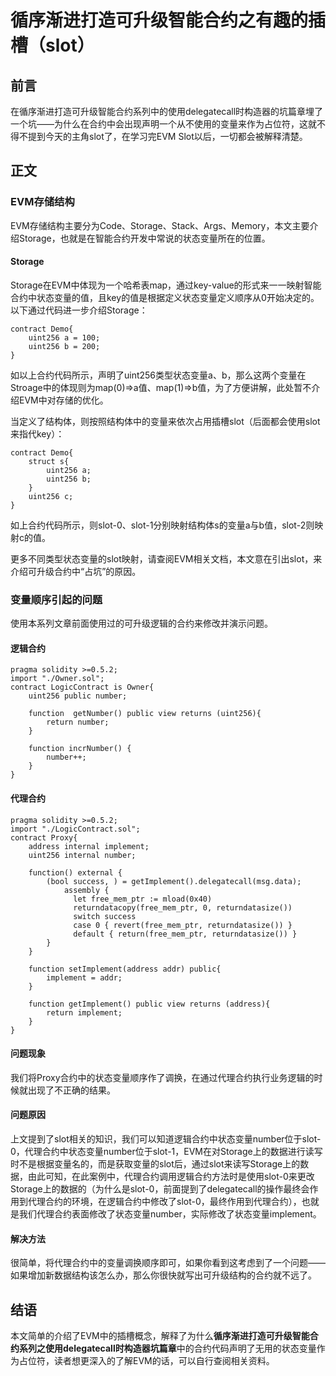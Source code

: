 # 循序渐进打造可升级智能合约之有趣的插槽（slot）

## 前言

在循序渐进打造可升级智能合约系列中的使用delegatecall时构造器的坑篇章埋了一个坑——为什么在合约中会出现声明一个从不使用的变量来作为占位符，这就不得不提到今天的主角slot了，在学习完EVM Slot以后，一切都会被解释清楚。

## 正文

### EVM存储结构

EVM存储结构主要分为Code、Storage、Stack、Args、Memory，本文主要介绍Storage，也就是在智能合约开发中常说的状态变量所在的位置。

#### Storage

Storage在EVM中体现为一个哈希表map，通过key-value的形式来一一映射智能合约中状态变量的值，且key的值是根据定义状态变量定义顺序从0开始决定的。以下通过代码进一步介绍Storage：

```
contract Demo{
	uint256 a = 100;
	uint256 b = 200;
}
```

如以上合约代码所示，声明了uint256类型状态变量a、b，那么这两个变量在Stroage中的体现则为map(0)=>a值、map(1)=>b值，为了方便讲解，此处暂不介绍EVM中对存储的优化。

当定义了结构体，则按照结构体中的变量来依次占用插槽slot（后面都会使用slot来指代key）：

```
contract Demo{
	struct s{
		uint256 a;
		uint256 b;
	}
	uint256 c;
}
```

如上合约代码所示，则slot-0、slot-1分别映射结构体s的变量a与b值，slot-2则映射c的值。

更多不同类型状态变量的slot映射，请查阅EVM相关文档，本文意在引出slot，来介绍可升级合约中“占坑”的原因。

### 变量顺序引起的问题

使用本系列文章前面使用过的可升级逻辑的合约来修改并演示问题。

#### 逻辑合约

`````
pragma solidity >=0.5.2;
import "./Owner.sol";
contract LogicContract is Owner{
    uint256 public number;
    
    function  getNumber() public view returns (uint256){
        return number;
    }
    
    function incrNumber() {
        number++;
    }
}
`````

#### 代理合约

`````
pragma solidity >=0.5.2;
import "./LogicContract.sol";
contract Proxy{
    address internal implement;
    uint256 internal number;
    
    function() external { 
    	(bool success, ) = getImplement().delegatecall(msg.data);
            assembly {
              let free_mem_ptr := mload(0x40)
              returndatacopy(free_mem_ptr, 0, returndatasize())
              switch success
              case 0 { revert(free_mem_ptr, returndatasize()) }
              default { return(free_mem_ptr, returndatasize()) }
        }
    }
    
    function setImplement(address addr) public{
        implement = addr;
    }
    
    function getImplement() public view returns (address){
        return implement;
    }
}
`````

#### 问题现象

我们将Proxy合约中的状态变量顺序作了调换，在通过代理合约执行业务逻辑的时候就出现了不正确的结果。

#### 问题原因

上文提到了slot相关的知识，我们可以知道逻辑合约中状态变量number位于slot-0，代理合约中状态变量number位于slot-1，EVM在对Storage上的数据进行读写时不是根据变量名的，而是获取变量的slot后，通过slot来读写Storage上的数据，由此可知，在此案例中，代理合约调用逻辑合约方法时是使用slot-0来更改Storage上的数据的（为什么是slot-0，前面提到了delegatecall的操作最终会作用到代理合约的环境，在逻辑合约中修改了slot-0，最终作用到代理合约），也就是我们代理合约表面修改了状态变量number，实际修改了状态变量implement。

#### 解决方法

很简单，将代理合约中的变量调换顺序即可，如果你看到这考虑到了一个问题——如果增加新数据结构该怎么办，那么你很快就写出可升级结构的合约就不远了。

## 结语

本文简单的介绍了EVM中的插槽概念，解释了为什么**循序渐进打造可升级智能合约系列之使用delegatecall时构造器坑篇章**中的合约代码声明了无用的状态变量作为占位符，读者想更深入的了解EVM的话，可以自行查阅相关资料。
